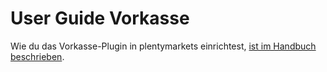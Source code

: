 # User Guide Vorkasse

<div class="alert alert-info" role="alert">
  Wie du das Vorkasse-Plugin in plentymarkets einrichtest, <a href="https://knowledge.plentymarkets.com/payment/payment-plugins/vorkasse" target="_blank">ist im Handbuch beschrieben</a>.
</div>
